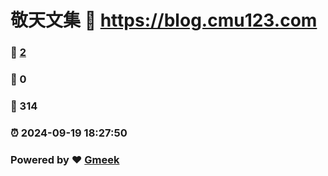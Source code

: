 # 敬天文集 :link: https://blog.cmu123.com 
### :page_facing_up: [2](https://blog.cmu123.com/tag.html) 
### :speech_balloon: 0 
### :hibiscus: 314 
### :alarm_clock: 2024-09-19 18:27:50 
### Powered by :heart: [Gmeek](https://github.com/Meekdai/Gmeek)
